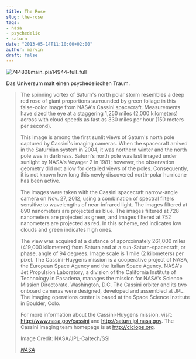 ```yaml
---
title: The Rose
slug: the-rose
tags:
- nasa
- psychedelic
- saturn
date: "2013-05-14T11:10:00+02:00"
author: marvin
draft: false
---
```

![744808main_pia14944-full_full](/images/744808main_pia14944-full_full.jpg)

Das Universum malt einen psychedelischen Traum.

> The spinning vortex of Saturn's north polar storm resembles a deep red
> rose of giant proportions surrounded by green foliage in this
> false-color image from NASA's Cassini spacecraft. Measurements have
> sized the eye at a staggering 1,250 miles (2,000 kilometers) across
> with cloud speeds as fast as 330 miles per hour (150 meters per
> second).
>
> This image is among the first sunlit views of Saturn's north pole
> captured by Cassini's imaging cameras. When the spacecraft arrived in
> the Saturnian system in 2004, it was northern winter and the north
> pole was in darkness. Saturn's north pole was last imaged under
> sunlight by NASA's Voyager 2 in 1981; however, the observation
> geometry did not allow for detailed views of the poles. Consequently,
> it is not known how long this newly discovered north-polar hurricane
> has been active.
>
> The images were taken with the Cassini spacecraft narrow-angle camera
> on Nov. 27, 2012, using a combination of spectral filters sensitive to
> wavelengths of near-infrared light. The images filtered at 890
> nanometers are projected as blue. The images filtered at 728
> nanometers are projected as green, and images filtered at 752
> nanometers are projected as red. In this scheme, red indicates low
> clouds and green indicates high ones.
>
> The view was acquired at a distance of approximately 261,000 miles
> (419,000 kilometers) from Saturn and at a sun-Saturn-spacecraft, or
> phase, angle of 94 degrees. Image scale is 1 mile (2 kilometers) per
> pixel. The Cassini-Huygens mission is a cooperative project of NASA,
> the European Space Agency and the Italian Space Agency. NASA's Jet
> Propulsion Laboratory, a division of the California Institute of
> Technology in Pasadena, manages the mission for NASA's Science Mission
> Directorate, Washington, D.C. The Cassini orbiter and its two onboard
> cameras were designed, developed and assembled at JPL. The imaging
> operations center is based at the Space Science Institute in Boulder,
> Colo.
>
> For more information about the Cassini-Huygens mission, visit:
> http://www.nasa.gov/cassini and http://saturn.jpl.nasa.gov. The
> Cassini imaging team homepage is at http://ciclops.org.
>
> Image Credit: NASA/JPL-Caltech/SSI  
>
> <cite>[NASA](http://www.nasa.gov/mission_pages/cassini/multimedia/pia14944.html)</cite>